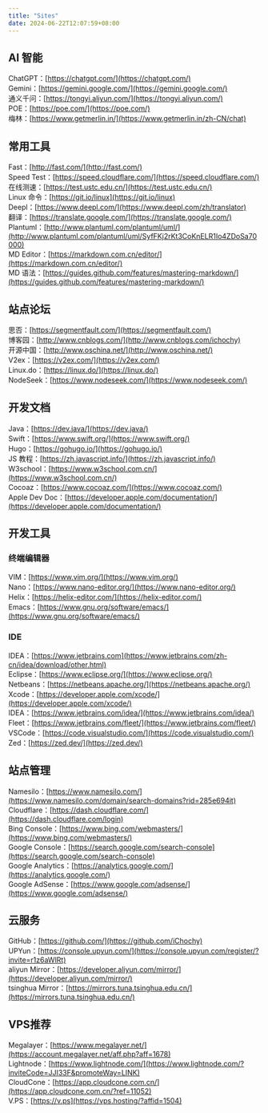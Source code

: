 ```yaml
---
title: "Sites"
date: 2024-06-22T12:07:59+08:00
---
```


## AI 智能
ChatGPT：[https://chatgpt.com/](https://chatgpt.com/)  
Gemini：[https://gemini.google.com/](https://gemini.google.com/)   
通义千问：[https://tongyi.aliyun.com/](https://tongyi.aliyun.com/)  
POE：[https://poe.com/](https://poe.com/)    
梅林：[https://www.getmerlin.in/](https://www.getmerlin.in/zh-CN/chat)  

## 常用工具
Fast：[http://fast.com/](http://fast.com/)  
Speed Test：[https://speed.cloudflare.com/](https://speed.cloudflare.com/)  
在线测速：[https://test.ustc.edu.cn/](https://test.ustc.edu.cn/)  
Linux 命令：[https://git.io/linux](https://git.io/linux)  
Deepl：[https://www.deepl.com/](https://www.deepl.com/zh/translator)  
翻译：[https://translate.google.com/](https://translate.google.com/)  
Plantuml：[http://www.plantuml.com/plantuml/uml/](http://www.plantuml.com/plantuml/uml/SyfFKj2rKt3CoKnELR1Io4ZDoSa70000)  
MD Editor：[https://markdown.com.cn/editor/](https://markdown.com.cn/editor/)  
MD 语法：[https://guides.github.com/features/mastering-markdown/](https://guides.github.com/features/mastering-markdown/)  

## 站点论坛
思否：[https://segmentfault.com/](https://segmentfault.com/)  
博客园：[http://www.cnblogs.com/](http://www.cnblogs.com/ichochy)  
开源中国：[http://www.oschina.net/](http://www.oschina.net/)  
V2ex：[https://v2ex.com/](https://v2ex.com/)  
Linux.do：[https://linux.do/](https://linux.do/)    
NodeSeek：[https://www.nodeseek.com/](https://www.nodeseek.com/)    

## 开发文档
Java：[https://dev.java/](https://dev.java/)  
Swift：[https://www.swift.org/](https://www.swift.org/)  
Hugo：[https://gohugo.io/](https://gohugo.io/)  
JS 教程：[https://zh.javascript.info/](https://zh.javascript.info/)  
W3school：[https://www.w3school.com.cn/](https://www.w3school.com.cn/)  
Cocoaz：[https://www.cocoaz.com/](https://www.cocoaz.com/)  
Apple Dev Doc：[https://developer.apple.com/documentation/](https://developer.apple.com/documentation/)  


## 开发工具
### 终端编辑器
VIM：[https://www.vim.org/](https://www.vim.org/)  
Nano：[https://www.nano-editor.org/](https://www.nano-editor.org/)  
Helix：[https://helix-editor.com/](https://helix-editor.com/)  
Emacs：[https://www.gnu.org/software/emacs/](https://www.gnu.org/software/emacs/)  

### IDE
IDEA：[https://www.jetbrains.com](https://www.jetbrains.com/zh-cn/idea/download/other.html)  
Eclipse：[https://www.eclipse.org/](https://www.eclipse.org/)  
Netbeans：[https://netbeans.apache.org/](https://netbeans.apache.org/)  
Xcode：[https://developer.apple.com/xcode/](https://developer.apple.com/xcode/)  
IDEA：[https://www.jetbrains.com/idea/](https://www.jetbrains.com/idea/)  
Fleet：[https://www.jetbrains.com/fleet/](https://www.jetbrains.com/fleet/)  
VSCode：[https://code.visualstudio.com/](https://code.visualstudio.com/)   
Zed：[https://zed.dev/](https://zed.dev/)  
   

## 站点管理  
Namesilo：[https://www.namesilo.com/](https://www.namesilo.com/domain/search-domains?rid=285e694it)  
Cloudflare：[https://dash.cloudflare.com/](https://dash.cloudflare.com/login)  
Bing Console：[https://www.bing.com/webmasters/](https://www.bing.com/webmasters/)   
Google Console：[https://search.google.com/search-console](https://search.google.com/search-console)  
Google Analytics：[https://analytics.google.com/](https://analytics.google.com/)  
Google AdSense：[https://www.google.com/adsense/](https://www.google.com/adsense/)    


## 云服务
GitHub：[https://github.com/](https://github.com/iChochy)  
UPYun：[https://console.upyun.com/](https://console.upyun.com/register/?invite=r1z6aWlRt)  
aliyun Mirror：[https://developer.aliyun.com/mirror/](https://developer.aliyun.com/mirror/)  
tsinghua Mirror：[https://mirrors.tuna.tsinghua.edu.cn/](https://mirrors.tuna.tsinghua.edu.cn/)  

## VPS推荐
Megalayer：[https://www.megalayer.net/](https://account.megalayer.net/aff.php?aff=1678)  
Lightnode：[https://www.lightnode.com/](https://www.lightnode.com/?inviteCode=JJI33F&promoteWay=LINK)  
CloudCone：[https://app.cloudcone.com.cn/](https://app.cloudcone.com.cn/?ref=11052)  
V.PS：[https://v.ps](https://vps.hosting/?affid=1504)  